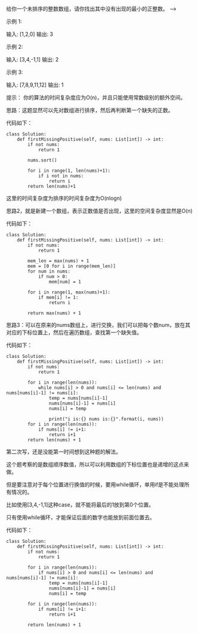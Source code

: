 给你一个未排序的整数数组，请你找出其中没有出现的最小的正整数。 -->

示例 1:

输入: [1,2,0]
输出: 3


示例 2:

输入: [3,4,-1,1]
输出: 2


示例 3:

输入: [7,8,9,11,12]
输出: 1

提示：
你的算法的时间复杂度应为O(n)，并且只能使用常数级别的额外空间。


思路：这题显然可以先对数组进行排序，然后再判断第一个缺失的正数。

代码如下：
```
class Solution:
    def firstMissingPositive(self, nums: List[int]) -> int:
        if not nums:
            return 1
        
        nums.sort()

        for i in range(1, len(nums)+1):
            if i not in nums:
                return i
        return len(nums)+1
```

这里的时间复杂度为排序的时间复杂度为O(nlogn)

思路2，就是新建一个数组，表示正数值是否出现，这里的空间复杂度显然是O(n)

代码如下：
```
class Solution:
    def firstMissingPositive(self, nums: List[int]) -> int:
        if not nums:
            return 1
        
        mem_len = max(nums) + 1
        mem = [0 for i in range(mem_len)]
        for num in nums:
            if num > 0:
                mem[num] = 1

        for i in range(1, max(nums)+1):
            if mem[i] != 1:
                return i
        
        return max(nums) + 1
```

思路3：可以在原来的nums数组上，进行交换，我们可以把每个数num，放在其对应的下标位置上，然后在遍历数组，查找第一个缺失值。

代码如下：
```
class Solution:
    def firstMissingPositive(self, nums: List[int]) -> int:
        if not nums:
            return 1
        
        for i in range(len(nums)):
            while nums[i] > 0 and nums[i] <= len(nums) and nums[nums[i]-1] != nums[i]:
                temp = nums[nums[i]-1]
                nums[nums[i]-1] = nums[i]
                nums[i] = temp

                print("i is:{} nums is:{}".format(i, nums))
        for i in range(len(nums)):
            if nums[i] != i+1:
                return i+1
        return len(nums) + 1
```

第二次写，还是没能第一时间想到这种题的解法。

这个题考察的是数组顺序数值，所以可以利用数组的下标位置也是递增的这点来做。

但是要注意对于每个位置进行换值的时候，要用while循环，单用if是不能处理所有情况的。

比如使用[3,4,-1,1]这种case，就不能将最后的1放到第0个位置。

只有使用while循环，才能保证后面的数字也能放到前面位置去。


代码如下：
```
class Solution:
    def firstMissingPositive(self, nums: List[int]) -> int:
        if not nums:
            return 1

        for i in range(len(nums)):
            if nums[i] > 0 and nums[i] <= len(nums) and nums[nums[i]-1] != nums[i]:
                temp = nums[nums[i]-1]
                nums[nums[i]-1] = nums[i]
                nums[i] = temp
        
        for i in range(len(nums)):
            if nums[i] != i+1:
                return i+1
        
        return len(nums) + 1
```